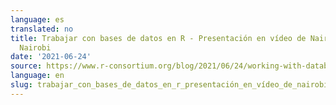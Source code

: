 ```yaml
---
language: es
translated: no
title: Trabajar con bases de datos en R - Presentación en vídeo de NairobiR y R-Ladies
  Nairobi
date: '2021-06-24'
source: https://www.r-consortium.org/blog/2021/06/24/working-with-databases-in-r-video-presentation-from-nairobir-and-r-ladies-nairobi
language: en
slug: trabajar_con_bases_de_datos_en_r_presentación_en_vídeo_de_nairobi_r_y_r_ladies_nairobi
---
```




